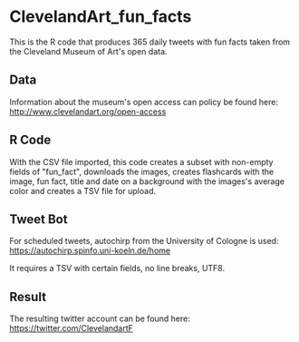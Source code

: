 # ClevelandArt_fun_facts
This is the R code that produces 365 daily tweets with fun facts taken from the Cleveland Museum of Art's open data.

## Data
Information about the museum's open access can policy be found here: 
http://www.clevelandart.org/open-access

## R Code
With the CSV file imported, this code creates a subset with non-empty fields of "fun_fact", downloads the images, creates flashcards with the image, fun fact, title and date on a background with the images's average color and creates a TSV file for upload. 

## Tweet Bot
For scheduled tweets, autochirp from the University of Cologne is used: 
https://autochirp.spinfo.uni-koeln.de/home

It requires a TSV with certain fields, no line breaks, UTF8.

## Result
The resulting twitter account can be found here: https://twitter.com/ClevelandartF

